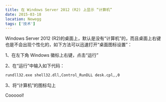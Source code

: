 ```yaml
---
title: 在 Windows Server 2012 (R2) 上显示 “计算机”
date: 2015-03-18
location: Newegg
tags: ['技术']
---
```


Windows Server 2012 (R2)的桌面上，默认是没有“计算机”的，而且桌面上右键也是不会出现个性化的，如下方法可以迅速打开“桌面图标设置”：

1、在左下角 Windows 徽标上右键，点击“运行”

2、在“运行”中输入如下代码：

``` bash
rundll32.exe shell32.dll,Control_RunDLL desk.cpl,,0
```

3、将“计算机”的图标勾上

Coooool!
